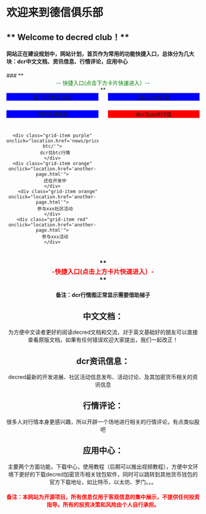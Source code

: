 
# **欢迎来到德信俱乐部**
## ** Welcome to decred club！**


<h4 class="txt2">网站正在建设规划中，网站计划，首页作为常用的功能快捷入口，总体分为几大块：dcr中文文档、资讯信息、行情评论，应用中心</h4>
###  ** <center><font color=#008000>-- 快捷入口(点击下方卡片快速进入）--</font><center>**

<!DOCTYPE html>
<html>
<head>
   <title>网页标题</title>
   <style>
      /* 设置格子的样式 */
      .grid {
        display: grid;
        grid-template-columns: repeat(2, 1fr);
        grid-gap: 25px;
      }

      /* 设置格子的共同样式 */
      .grid-item {
        height: 100%;
        width: 100%;
        text-align: center;
        font-size: 20px;
        color: white;
        cursor: pointer;
        display: flex;
        align-items: center;
        justify-content: center;
        border-radius: 7px; /* 添加圆角效果 */
        box-shadow: 0px 2px 6px rgba(0, 0, 0, 0.3); /* 添加阴影效果 */
      }
      /* 定义风险揭示的颜色的样式 */

      .txt {
        font-size: 10px;
        color: red;
      }

      /* 定义不同格子颜色的样式 */
      .red {
        background-color: blue;
      }

      .blue {
        background-color: blue;
      }

      .green {
        background-color: blue;
      }

      .yellow {
        background-color: blue;
      }

      .purple {
        background-color: purple;
      }

      .orange {
        background-color: orange;
      }
      .red {
        background-color: red;
      }
      /* 设置行情容器的样式 */
      .container {
        width: 100%;
        height: 100%;
      }
   </style>
   <script >
    function joinTelegramGroup() {
    window.location.href = 'https://t.me/decredzh';  // 替换为电报群的URL              }
   </script>
</head>
</head>
<body>
    <div class="grid">
    <div class="grid-item blue" onclick="location.href='Documentation/Introduction/Decred简介/'">
      看DCR中文文档
    </div>
    <div class="grid-item green" onclick="location.href='https://t.me/decredclub'">
      加入club电报
    </div>
     <div class="grid-item yellow" onclick="location.href='https://t.me/decredclubzh'">
      行情吐槽电报
    </div>
    <div class="grid-item red" onclick="location.href='news/price/dcr-usdt/'">
      dcr兑usdt行情
    </div>

    <div class="grid-item purple" onclick="location.href='news/price/dcr-btc/'">
      dcr兑btc行情
    </div>
    <div class="grid-item orange" onclick="location.href='another-page.html'">
      还在开发中
    </div>
        <div class="grid-item orange" onclick="location.href='another-page.html'">
      参与xxx社区活动
    </div>
    <div class="grid-item red"  onclick="location.href='another-page.html'">
      参与xxx活动
    </div>
   </div> 
</body>
</html>

###  ** <center><font color=red>-快捷入口(点击上方卡片快速进入）-</font><center>**
   
#### 备注：dcr行情图正常显示需要借助梯子
## 中文文档：
 为方便中文读者更好的阅读decred文档和交流，对于英文基础好的朋友可以直接查看原版文档，如果有任何错误欢迎大家提出，我们一起改正！
## dcr资讯信息：
 decred最新的开发进展、社区活动信息发布、活动讨论、及其加密货币相关的资讯信息
## 行情评论：
 很多人对行情本身更感兴趣，所以开辟一个场地进行相关的行情评论，有点类似股吧
## 应用中心：
主要两个方面功能，下载中心，使用教程（后期可以推出视频教程），方便中文环境下更好的下载decred加密货币相关钱包软件，同时可以跳转到其他货币钱包的官方下载地址，如比特币，以太坊、罗门。。。

<h4 class="txt1"><font color=red>备注：本网站为开源项目，所有信息仅用于客观信息的集中展示，不提供任何投资指导。所有的投资决策和风险由个人自行承担。</font></h4>

